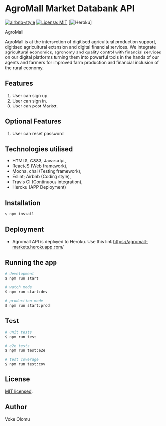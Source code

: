 




# AgroMall Market Databank API

[![airbnb-style](https://img.shields.io/badge/eslint-airbnb-4B32C3.svg)](https://github.com/airbnb/javascript)  [![License: MIT](https://img.shields.io/badge/License-MIT-yellow.svg)](https://opensource.org/licenses/MIT)  [![Heroku](https://heroku-badge.herokuapp.com/?app=heroku-badge)]




AgroMall

AgroMall is at the intersection of digitised agricultural production support, digitised agricultural extension and digital financial services. We integrate agricultural economics, agronomy and quality control with financial services on our digital platforms turning them into powerful tools in the hands of our agents and farmers for improved farm production and financial inclusion of the rural economy.


 ## Features

1. User can sign up.
2. User can sign in.
3. User can post Market.




## Optional Features

 1. User can reset password



 
## Technologies utilised

- HTML5, CSS3, Javascript,
- ReactJS (Web framework),
- Mocha, chai (Testing framework),
- Eslint; Airbnb (Coding style),
- Travis CI (Continuous integration),
- Heroku (APP Deployment)

## Installation

```bash
$ npm install
```

## Deployment

- Agromall API is deployed to Heroku. Use this link https://agromall-markets.herokuapp.com/



## Running the app

```bash
# development
$ npm run start

# watch mode
$ npm run start:dev

# production mode
$ npm run start:prod
```

## Test

```bash
# unit tests
$ npm run test

# e2e tests
$ npm run test:e2e

# test coverage
$ npm run test:cov
```

## License

  [MIT licensed](LICENSE).

## Author

Voke Olomu

